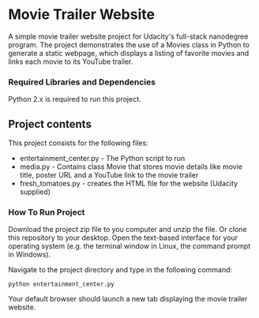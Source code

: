 # Movie Trailer Website

A simple movie trailer website project for Udacity's full-stack nanodegree program. The project demonstrates the use of a Movies class in Python to generate a static webpage, which displays a listing of favorite movies and links each movie to its YouTube trailer.

### Required Libraries and Dependencies

Python 2.x is required to run this project.

## Project contents

This project consists for the following files:

* entertainment_center.py - The Python script to run
* media.py - Contains class Movie that stores movie details like movie title, poster URL and a YouTube link to the movie trailer
* fresh_tomatoes.py - creates the HTML file for the website (Udacity supplied)

### How To Run Project

Download the project zip file to you computer and unzip the file. Or clone this repository to your desktop.
Open the text-based interface for your operating system (e.g. the terminal window in Linux, the command prompt in Windows).

Navigate to the project directory and type in the following command:

`python entertainment_center.py`

Your default browser should launch a new tab displaying the movie trailer website.